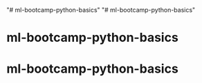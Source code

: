 "# ml-bootcamp-python-basics" 
"# ml-bootcamp-python-basics" 
# ml-bootcamp-python-basics
# ml-bootcamp-python-basics

